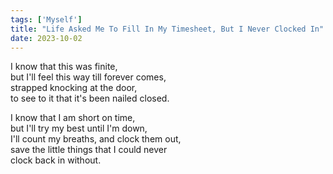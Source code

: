 ```yaml
---
tags: ['Myself']
title: "Life Asked Me To Fill In My Timesheet, But I Never Clocked In"
date: 2023-10-02
---
```


I know that this was finite,  
but I'll feel this way till forever comes,  
strapped knocking at the door,  
to see to it that it's been nailed closed.

I know that I am short on time,  
but I'll try my best until I'm down,  
I'll count my breaths, and clock them out,  
save the little things that I could never  
clock back in without.
